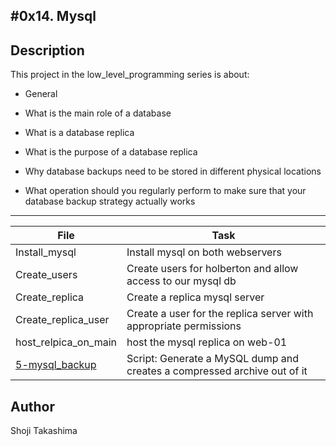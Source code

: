 #0x14. Mysql
---
## Description

This project in the low_level_programming series is about:

*  General

*  What is the main role of a database

*  What is a database replica

*  What is the purpose of a database replica

*  Why database backups need to be stored in different physical locations

*  What operation should you regularly perform to make sure that your database backup strategy actually works

---
File|Task
---|---
Install_mysql | Install mysql on both webservers
Create_users | Create users for holberton and allow access to our mysql db
Create_replica | Create a replica mysql server
Create_replica_user | Create a user for the replica server with appropriate permissions
host_relpica_on_main | host the mysql replica on web-01
[5-mysql_backup](./5-mysql_backup) | Script: Generate a MySQL dump and creates a compressed archive out of it

## Author
 Shoji Takashima

